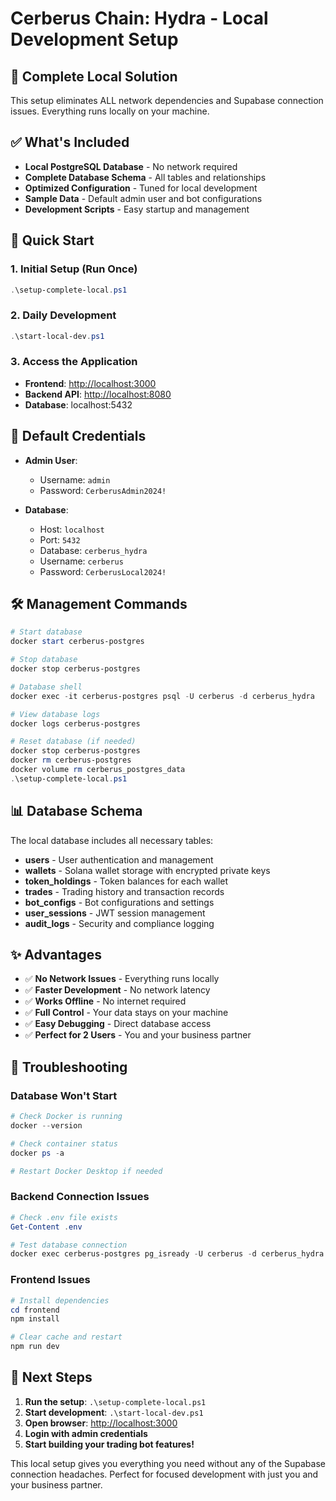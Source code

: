 # Cerberus Chain: Hydra - Local Development Setup

## 🎉 Complete Local Solution

This setup eliminates ALL network dependencies and Supabase connection issues. Everything runs locally on your machine.

## ✅ What's Included

- **Local PostgreSQL Database** - No network required
- **Complete Database Schema** - All tables and relationships
- **Optimized Configuration** - Tuned for local development
- **Sample Data** - Default admin user and bot configurations
- **Development Scripts** - Easy startup and management

## 🚀 Quick Start

### 1. Initial Setup (Run Once)

```powershell
.\setup-complete-local.ps1
```

### 2. Daily Development

```powershell
.\start-local-dev.ps1
```

### 3. Access the Application

- **Frontend**: <http://localhost:3000>
- **Backend API**: <http://localhost:8080>
- **Database**: localhost:5432

## 🔐 Default Credentials

- **Admin User**:
  - Username: `admin`
  - Password: `CerberusAdmin2024!`

- **Database**:
  - Host: `localhost`
  - Port: `5432`
  - Database: `cerberus_hydra`
  - Username: `cerberus`
  - Password: `CerberusLocal2024!`

## 🛠️ Management Commands

```powershell
# Start database
docker start cerberus-postgres

# Stop database
docker stop cerberus-postgres

# Database shell
docker exec -it cerberus-postgres psql -U cerberus -d cerberus_hydra

# View database logs
docker logs cerberus-postgres

# Reset database (if needed)
docker stop cerberus-postgres
docker rm cerberus-postgres
docker volume rm cerberus_postgres_data
.\setup-complete-local.ps1
```

## 📊 Database Schema

The local database includes all necessary tables:

- **users** - User authentication and management
- **wallets** - Solana wallet storage with encrypted private keys
- **token_holdings** - Token balances for each wallet
- **trades** - Trading history and transaction records
- **bot_configs** - Bot configurations and settings
- **user_sessions** - JWT session management
- **audit_logs** - Security and compliance logging

## ✨ Advantages

- ✅ **No Network Issues** - Everything runs locally
- ✅ **Faster Development** - No network latency
- ✅ **Works Offline** - No internet required
- ✅ **Full Control** - Your data stays on your machine
- ✅ **Easy Debugging** - Direct database access
- ✅ **Perfect for 2 Users** - You and your business partner

## 🔧 Troubleshooting

### Database Won't Start

```powershell
# Check Docker is running
docker --version

# Check container status
docker ps -a

# Restart Docker Desktop if needed
```

### Backend Connection Issues

```powershell
# Check .env file exists
Get-Content .env

# Test database connection
docker exec cerberus-postgres pg_isready -U cerberus -d cerberus_hydra
```

### Frontend Issues

```powershell
# Install dependencies
cd frontend
npm install

# Clear cache and restart
npm run dev
```

## 🎯 Next Steps

1. **Run the setup**: `.\setup-complete-local.ps1`
2. **Start development**: `.\start-local-dev.ps1`
3. **Open browser**: <http://localhost:3000>
4. **Login with admin credentials**
5. **Start building your trading bot features!**

This local setup gives you everything you need without any of the Supabase connection headaches. Perfect for focused development with just you and your business partner.